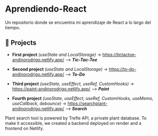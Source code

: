 # Aprendiendo-React

Un repositorio donde se encuentra mi aprendizaje de React a lo largo del tiempo.

<h2>🚀 Projects</h2>

 - **First project** _(useState and LocalStorage)_ -> https://tictactoe-andinorodrigo.netlify.app/ --> **_Tic-Tac-Toe_**

- **Second project** _(useState and LocalStorage)_ -> https://to-do-andinorodrigo.netlify.app/ --> **_To-Do_**

- **Third project** _(useState, useEffect, useRef, CustomHooks)_ -> https://paint-andinorodrigo.netlify.app/ --> **_Paint_**

- **Fourth project** _(useState, useEffect, useRef, CustomHooks, useMemo, useCallback, debounce)_ -> https://searchplant-andinorodrigo.netlify.app/ --> **_Search_**

Plant search tool is powered by Trefle API, a private plant database. To make it accessible, we created a backend deployed on render and a frontend on Netlify. 


